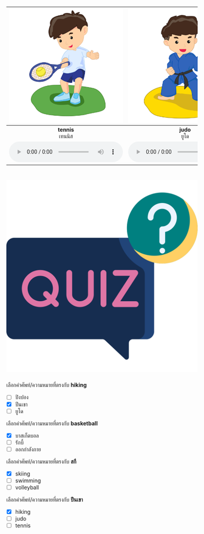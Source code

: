 
<div class="carrousel">


|![](/media/img/sports/tennis.svg)|![](/media/img/sports/judo.svg)|![](/media/img/sports/yoga.svg)|![](/media/img/sports/swimming.svg)|![](/media/img/sports/hiking.svg)|![](/media/img/sports/karate.svg)|![](/media/img/sports/hockey.svg)|![](/media/img/sports/golf.svg)|![](/media/img/sports/gymnastics.svg)|![](/media/img/sports/exercise.svg)|![](/media/img/sports/skiing.svg)|![](/media/img/sports/jogging.svg)|![](/media/img/sports/soccer.svg)|![](/media/img/sports/rugby.svg)|![](/media/img/sports/table&#x20;tennis.svg)|![](/media/img/sports/volleyball.svg)|![](/media/img/sports/basketball.svg)|![](/media/img/sports/sailing.svg)|
| :----: | :----: | :----: | :----: | :----: | :----: | :----: | :----: | :----: | :----: | :----: | :----: | :----: | :----: | :----: | :----: | :----: | :----: |
|**tennis**<br>เทนนิส|**judo**<br>ยูโด|**yoga**<br>โยคะ|**swimming**<br>ว่ายน้ํา|**hiking**<br>ปีนเขา|**karate**<br>คาราเต้|**hockey**<br>ฮอกกี้|**golf**<br>กอล์ฟ|**gymnastics**<br>ยิมนาสติก|**exercise**<br>ออกกําลังกาย|**skiing**<br>สกี|**jogging**<br>วิ่งออกกําลังกาย|**soccer**<br>ฟุตบอล|**rugby**<br>รักบี้|**table tennis**<br>ปิงปอง|**volleyball**<br>วอลเลย์บอล|**basketball**<br>บาสเก็ตบอล|**sailing**<br>แข่งเรือใบ|
|![](/media/audio/tennis.mp3)|![](/media/audio/judo.mp3)|![](/media/audio/yoga.mp3)|![](/media/audio/swimming.mp3)|![](/media/audio/hiking.mp3)|![](/media/audio/karate.mp3)|![](/media/audio/hockey.mp3)|![](/media/audio/golf.mp3)|![](/media/audio/gymnastics.mp3)|![](/media/audio/exercise.mp3)|![](/media/audio/skiing.mp3)|![](/media/audio/jogging.mp3)|![](/media/audio/soccer.mp3)|![](/media/audio/rugby.mp3)|![](/media/audio/table&#x20;tennis.mp3)|![](/media/audio/volleyball.mp3)|![](/media/audio/basketball.mp3)|![](/media/audio/sailing.mp3)|

</div>



# ![icon](/media/icons/quiz.svg) 


 เลือกคำศัพท์/ความหมายที่ตรงกับ **hiking**
 - [ ] ปิงปอง
 - [x] ปีนเขา
 - [ ] ยูโด

 เลือกคำศัพท์/ความหมายที่ตรงกับ **basketball**
 - [x] บาสเก็ตบอล
 - [ ] รักบี้
 - [ ] ออกกําลังกาย

 เลือกคำศัพท์/ความหมายที่ตรงกับ **สกี**
 - [x] skiing
 - [ ] swimming
 - [ ] volleyball

 เลือกคำศัพท์/ความหมายที่ตรงกับ **ปีนเขา**
 - [x] hiking
 - [ ] judo
 - [ ] tennis
